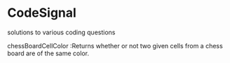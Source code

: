 # CodeSignal
solutions to various coding questions

chessBoardCellColor
 :Returns whether or not two given cells from a chess board
  are of the same color.
  
  
